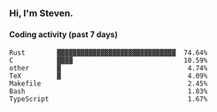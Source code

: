 ### Hi, I'm Steven.

#### Coding activity (past 7 days)
```
Rust        ▓▓▓▓▓▓▓▓▓▓▓▓▓▓▓▓▓▓▓▓▓▓▓▓▓▓▓▓▓▓  74.64%
C           ▓▓▓▓                            10.59%
other       ▓                                4.74%
TeX         ▓                                4.09%
Makefile                                     2.45%
Bash                                         1.83%
TypeScript                                   1.67%
```
